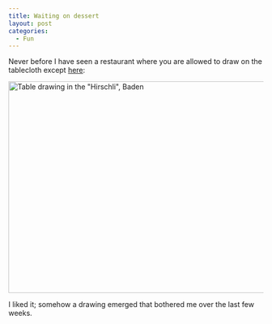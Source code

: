 ```yaml
---
title: Waiting on dessert
layout: post
categories:
  - Fun
---
```

Never before I have seen a restaurant where you are allowed to draw on the tablecloth except [here](href="http://www.hirschli.ch/):

<!-- more -->

[<img class="alignnone size-full wp-image-35" alt="Table drawing in the &quot;Hirschli&quot;, Baden" src="https://dublin.zhaw.ch/~stdm/wp-content/uploads/2013/05/hirschli_baden_table_drawing.jpg" width="561" height="418" />](http://stdm.github.io/images/hirschli_baden_table_drawing.jpg)

I liked it; somehow a drawing emerged that bothered me over the last few weeks.